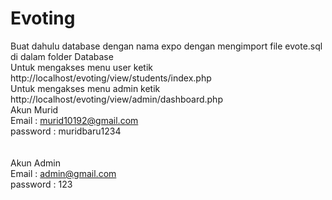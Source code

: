 # Evoting
Buat dahulu database dengan nama expo dengan mengimport file evote.sql di dalam folder Database
<br/>
Untuk mengakses menu user ketik http://localhost/evoting/view/students/index.php <br/>
Untuk mengakses menu admin ketik http://localhost/evoting/view/admin/dashboard.php
<br/>
Akun Murid<br/>
Email : murid10192@gmail.com <br/>
password : muridbaru1234
<br/><br/><br/>
Akun Admin<br/>
Email : admin@gmail.com<br/>
password : 123

